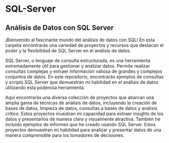 # SQL-Server

## Análisis de Datos con SQL Server
¡Bienvenido al fascinante mundo del análisis de datos con SQL! En esta carpeta encontrarás una variedad de proyectos y recursos que destacan el poder y la flexibilidad de SQL Server en el análisis de datos.

SQL Server, o lenguaje de consulta estructurada, es una herramienta extremadamente útil para gestionar y analizar datos. Permite realizar consultas complejas y extraer información valiosa de grandes y complejos conjuntos de datos. En este repositorio, encontrarás ejemplos de consultas y scripts SQL Server que demuestran mi habilidad en el análisis de datos utilizando esta poderosa herramienta.

Aquí encontrarás una diversa colección de proyectos que abarcan una amplia gama de técnicas de análisis de datos, incluyendo la creación de bases de datos, limpieza de datos, consultas a bases de datos y análisis crítico. Estos proyectos muestran mi capacidad para extraer insights de los datos y presentarlos de manera clara y visualmente atractiva. También he incluido ejemplos de informes que he creado usando SQL Server. Estos proyectos demuestran mi habilidad para analizar y presentar datos de una manera comprensible para los tomadores de decisiones.
